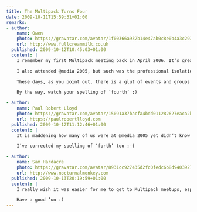 ```yaml
---
title: The Multipack Turns Four
date: 2009-10-11T15:59:31+01:00
remarks:
- author:
    name: Owen
    photo: https://gravatar.com/avatar/1f00366a932b14e47ab0c8e0b4a3c293
    url: http://www.fullcreammilk.co.uk
  published: 2009-10-12T10:45:03+01:00
  content: |
    I remember my first Multipack meeting back in April 2006. It’s great that some of the people I met then are still attending regularly and, like me, finding it rewarding.

    I also attended @media 2005, but such was the professional isolation I felt then, that it took almost a year before I found the Multipack.

    These days, as you point out, there is a glut of events and groups for Web geeks to attend and participate in, which is a very positive state of affairs. And I’m glad that Multipack continues to go from strength to strength, particularly Geek In The Park.

    By the way, watch your spelling of ‘fourth’ ;)

- author:
    name: Paul Robert Lloyd
    photo: https://gravatar.com/avatar/15091a37bacfa4bdd011282627eaca2b
    url: https://paulrobertlloyd.com
  published: 2009-10-12T11:12:46+01:00
  content: |
    It is maddening how many of us were at @media 2005 yet didn’t know we all worked so near to each other.

    I’ve corrected my spelling of ‘forth’ too ;-)

- author:
    name: Sam Hardacre
    photo: https://gravatar.com/avatar/8931cc927435d2fc0fedc6b8d9403927
    url: http://www.nocturnalmonkey.com
  published: 2009-10-13T20:19:59+01:00
  content: |
    I really wish it was easier for me to get to Multipack meetups, especially this one. It’s always great to meet up with you folks and have a few drinks. It’s almost a year since I last made the journey so it’s high time I make the journey to Brum.

    Have a good ’un :)
---
```

